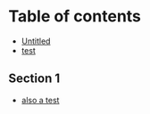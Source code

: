 # Table of contents

* [Untitled](README.md)
* [test](test.md)

## Section 1

* [also a test](section-1/also-a-test.md)
